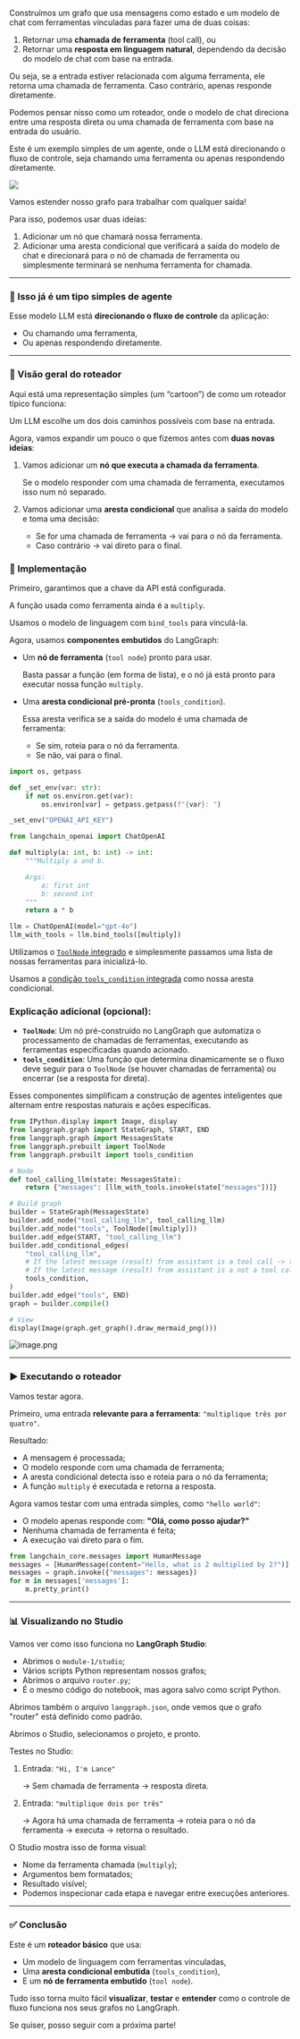 Construímos um grafo que usa mensagens como estado e um modelo de chat com ferramentas vinculadas para fazer uma de duas coisas:

1. Retornar uma **chamada de ferramenta** (tool call), ou
2. Retornar uma **resposta em linguagem natural**, dependendo da decisão do modelo de chat com base na entrada.

Ou seja, se a entrada estiver relacionada com alguma ferramenta, ele retorna uma chamada de ferramenta. Caso contrário, apenas responde diretamente.

Podemos pensar nisso como um roteador, onde o modelo de chat direciona entre uma resposta direta ou uma chamada de ferramenta com base na entrada do usuário.

Este é um exemplo simples de um agente, onde o LLM está direcionando o fluxo de controle, seja chamando uma ferramenta ou apenas respondendo diretamente.

![](https://cdn.prod.website-files.com/65b8cd72835ceeacd4449a53/66dbac6543c3d4df239a4ed1_router1.png)

Vamos estender nosso grafo para trabalhar com qualquer saída!

Para isso, podemos usar duas ideias:

1. Adicionar um nó que chamará nossa ferramenta.
2. Adicionar uma aresta condicional que verificará a saída do modelo de chat e direcionará para o nó de chamada de ferramenta ou simplesmente terminará se nenhuma ferramenta for chamada.

---

### 🧠 Isso já é um tipo simples de agente

Esse modelo LLM está **direcionando o fluxo de controle** da aplicação:

- Ou chamando uma ferramenta,
- Ou apenas respondendo diretamente.

---

### 🔁 Visão geral do roteador

Aqui está uma representação simples (um “cartoon”) de como um roteador típico funciona:

Um LLM escolhe um dos dois caminhos possíveis com base na entrada.

Agora, vamos expandir um pouco o que fizemos antes com **duas novas ideias**:

1. Vamos adicionar um **nó que executa a chamada da ferramenta**.
    
    Se o modelo responder com uma chamada de ferramenta, executamos isso num nó separado.
    
2. Vamos adicionar uma **aresta condicional** que analisa a saída do modelo e toma uma decisão:
    - Se for uma chamada de ferramenta → vai para o nó da ferramenta.
    - Caso contrário → vai direto para o final.

### 🚧 Implementação

Primeiro, garantimos que a chave da API está configurada.

A função usada como ferramenta ainda é a `multiply`.

Usamos o modelo de linguagem com `bind_tools` para vinculá-la.

Agora, usamos **componentes embutidos** do LangGraph:

- Um **nó de ferramenta** (`tool node`) pronto para usar.
    
    Basta passar a função (em forma de lista), e o nó já está pronto para executar nossa função `multiply`.
    
- Uma **aresta condicional pré-pronta** (`tools_condition`).
    
    Essa aresta verifica se a saída do modelo é uma chamada de ferramenta:
    
    - Se sim, roteia para o nó da ferramenta.
    - Se não, vai para o final.

```python
import os, getpass

def _set_env(var: str):
    if not os.environ.get(var):
        os.environ[var] = getpass.getpass(f"{var}: ")

_set_env("OPENAI_API_KEY")

from langchain_openai import ChatOpenAI

def multiply(a: int, b: int) -> int:
    """Multiply a and b.

    Args:
        a: first int
        b: second int
    """
    return a * b

llm = ChatOpenAI(model="gpt-4o")
llm_with_tools = llm.bind_tools([multiply])
```

Utilizamos o [`ToolNode` integrado](https://langchain-ai.github.io/langgraph/reference/prebuilt/?h=tools+condition#toolnode) e simplesmente passamos uma lista de nossas ferramentas para inicializá-lo.

Usamos a [condição `tools_condition` integrada](https://langchain-ai.github.io/langgraph/reference/prebuilt/?h=tools+condition#tools_condition) como nossa aresta condicional.

### Explicação adicional (opcional):

- **`ToolNode`**: Um nó pré-construído no LangGraph que automatiza o processamento de chamadas de ferramentas, executando as ferramentas especificadas quando acionado.
- **`tools_condition`**: Uma função que determina dinamicamente se o fluxo deve seguir para o `ToolNode` (se houver chamadas de ferramenta) ou encerrar (se a resposta for direta).

Esses componentes simplificam a construção de agentes inteligentes que alternam entre respostas naturais e ações específicas.

```python
from IPython.display import Image, display
from langgraph.graph import StateGraph, START, END
from langgraph.graph import MessagesState
from langgraph.prebuilt import ToolNode
from langgraph.prebuilt import tools_condition

# Node
def tool_calling_llm(state: MessagesState):
    return {"messages": [llm_with_tools.invoke(state["messages"])]}

# Build graph
builder = StateGraph(MessagesState)
builder.add_node("tool_calling_llm", tool_calling_llm)
builder.add_node("tools", ToolNode([multiply]))
builder.add_edge(START, "tool_calling_llm")
builder.add_conditional_edges(
    "tool_calling_llm",
    # If the latest message (result) from assistant is a tool call -> tools_condition routes to tools
    # If the latest message (result) from assistant is a not a tool call -> tools_condition routes to END
    tools_condition,
)
builder.add_edge("tools", END)
graph = builder.compile()

# View
display(Image(graph.get_graph().draw_mermaid_png()))
```

![image.png](attachment:d3f4d225-3571-41f9-8b9e-39905d286505:image.png)

---

### ▶️ Executando o roteador

Vamos testar agora.

Primeiro, uma entrada **relevante para a ferramenta**: `"multiplique três por quatro"`.

Resultado:

- A mensagem é processada;
- O modelo responde com uma chamada de ferramenta;
- A aresta condicional detecta isso e roteia para o nó da ferramenta;
- A função `multiply` é executada e retorna a resposta.

Agora vamos testar com uma entrada simples, como `"hello world"`:

- O modelo apenas responde com: **"Olá, como posso ajudar?"**
- Nenhuma chamada de ferramenta é feita;
- A execução vai direto para o fim.

```python
from langchain_core.messages import HumanMessage
messages = [HumanMessage(content="Hello, what is 2 multiplied by 2?")]
messages = graph.invoke({"messages": messages})
for m in messages['messages']:
    m.pretty_print()
```

---

### 📊 Visualizando no Studio

Vamos ver como isso funciona no **LangGraph Studio**:

- Abrimos o `module-1/studio`;
- Vários scripts Python representam nossos grafos;
- Abrimos o arquivo `router.py`;
- É o mesmo código do notebook, mas agora salvo como script Python.

Abrimos também o arquivo `langgraph.json`, onde vemos que o grafo "router" está definido como padrão.

Abrimos o Studio, selecionamos o projeto, e pronto.

Testes no Studio:

1. Entrada: `"Hi, I'm Lance"`
    
    → Sem chamada de ferramenta → resposta direta.
    
2. Entrada: `"multiplique dois por três"`
    
    → Agora há uma chamada de ferramenta → roteia para o nó da ferramenta → executa → retorna o resultado.
    

O Studio mostra isso de forma visual:

- Nome da ferramenta chamada (`multiply`);
- Argumentos bem formatados;
- Resultado visível;
- Podemos inspecionar cada etapa e navegar entre execuções anteriores.

---

### ✅ Conclusão

Este é um **roteador básico** que usa:

- Um modelo de linguagem com ferramentas vinculadas,
- Uma **aresta condicional embutida** (`tools_condition`),
- E um **nó de ferramenta embutido** (`tool node`).

Tudo isso torna muito fácil **visualizar**, **testar** e **entender** como o controle de fluxo funciona nos seus grafos no LangGraph.

Se quiser, posso seguir com a próxima parte!